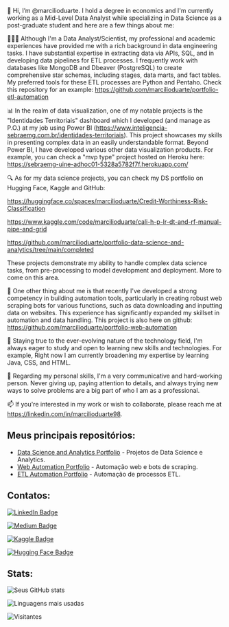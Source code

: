 👋 Hi, I’m @marcilioduarte. I hold a degree in economics and I'm currently working as a Mid-Level Data Analyst while specializing in Data Science as a post-graduate student and here are a few things about me:

👨🏾‍💻 Although I'm a Data Analyst/Scientist, my professional and academic experiences have provided me with a rich background in data engineering tasks. I have substantial expertise in extracting data via APIs, SQL, and in developing data pipelines for ETL processes. I frequently work with databases like MongoDB and Dbeaver (PostgreSQL) to create comprehensive star schemas, including stages, data marts, and fact tables. My preferred tools for these ETL processes are Python and Pentaho. Check this repository for an example: https://github.com/marcilioduarte/portfolio-etl-automation

📊 In the realm of data visualization, one of my notable projects is the "Identidades Territoriais" dashboard which I developed (and manage as P.O.) at my job using Power BI (https://www.inteligencia-sebraemg.com.br/identidades-territoriais). This project showcases my skills in presenting complex data in an easily understandable format. Beyond Power BI, I have developed various other data visualization products. For example, you can check a "mvp type" project hosted on Heroku here: https://sebraemg-uine-adhoc01-5328a5782f7f.herokuapp.com/

🔍 As for my data science projects, you can check my DS portfolio on Hugging Face, Kaggle and GitHub:

https://huggingface.co/spaces/marcilioduarte/Credit-Worthiness-Risk-Classification

https://www.kaggle.com/code/marcilioduarte/cali-h-p-lr-dt-and-rf-manual-pipe-and-grid

https://github.com/marcilioduarte/portfolio-data-science-and-analytics/tree/main/completed

These projects demonstrate my ability to handle complex data science tasks, from pre-processing to model development and deployment. More to come on this area.

🤖 One other thing about me is that recently I've developed a strong competency in building automation tools, particularly in creating robust web scraping bots for various functions, such as data downloading and inputting data on websites. This experience has significantly expanded my skillset in automation and data handling. This project is also here on github: https://github.com/marcilioduarte/portfolio-web-automation

🌱 Staying true to the ever-evolving nature of the technology field, I'm always eager to study and open to learning new skills and technologies. For example, Right now I am currently broadening my expertise by learning Java, CSS, and HTML. 

👀 Regarding my personal skills, I'm a very communicative and hard-working person. Never giving up, paying attention to details, and always trying new ways to solve problems are a big part of who I am as a professional.

📫 If you're interested in my work or wish to collaborate, please reach me at https://linkedin.com/in/marcilioduarte98.

## Meus principais repositórios:

- [Data Science and Analytics Portfolio](https://github.com/marcilioduarte/portfolio-data-science-and-analytics/tree/main/completed) - Projetos de Data Science e Analytics.
- [Web Automation Portfolio](https://github.com/marcilioduarte/portfolio-web-automation) - Automação web e bots de scraping.
- [ETL Automation Portfolio](https://github.com/marcilioduarte/portfolio-etl-automation) - Automação de processos ETL.

## Contatos:

[![LinkedIn Badge](https://img.shields.io/badge/-LinkedIn-blue?style=flat-square&logo=LinkedIn&logoColor=white&link=https://linkedin.com/in/marcilioduarte98)](https://linkedin.com/in/marcilioduarte98)

[![Medium Badge](https://img.shields.io/badge/-Medium-black?style=flat-square&logo=Medium&logoColor=white&link=https://medium.com/@marcilio.dfn)](https://medium.com/@marcilio.dfn)

[![Kaggle Badge](https://img.shields.io/badge/-Kaggle-20BEFF?style=flat-square&logo=Kaggle&logoColor=white&link=https://www.kaggle.com/marcilioduarte)](https://www.kaggle.com/marcilioduarte)

[![Hugging Face Badge](https://img.shields.io/badge/-Hugging_Face-yellow?style=flat-square&logo=HuggingFace&logoColor=white&link=https://huggingface.co/marcilioduarte)](https://huggingface.co/marcilioduarte)

## Stats:

![Seus GitHub stats](https://github-readme-stats.vercel.app/api?username=marcilioduarte&show_icons=true)

![Linguagens mais usadas](https://github-readme-stats.vercel.app/api/top-langs/?username=marcilioduarte&layout=compact)

![Visitantes](https://visitor-badge.glitch.me/badge?page_id=marcilioduarte)


